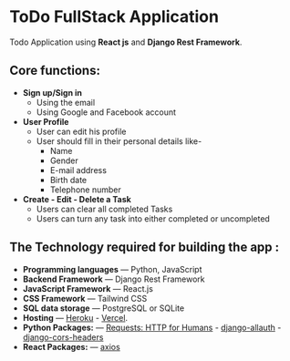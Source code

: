 # ToDo FullStack Application
Todo Application using **React js** and **Django Rest Framework**.
## Core functions:

- **Sign up/Sign in**
    - Using the email
    - Using Google and Facebook account 
- **User Profile**
    - User can edit his profile
    - User should fill in their personal details like-
      - Name
      - Gender
      - E-mail address
      - Birth date
      - Telephone number
- **Create - Edit - Delete a Task**
    - Users can clear all completed Tasks
    - Users can turn any task into either completed or uncompleted

## The Technology required for building the app :

- **Programming languages** — Python, JavaScript
- **Backend Framework** — Django Rest Framework
- **JavaScript Framework** — React.js
- **CSS Framework** — Tailwind CSS
- **SQL data storage** — PostgreSQL or SQLite
- **Hosting** — [Heroku](https://www.heroku.com/) - [Vercel](https://vercel.com/).
- **Python Packages:** — [Requests: HTTP for Humans](https://requests.readthedocs.io/en/latest/) - [django-allauth](https://django-allauth.readthedocs.io/) - [django-cors-headers](https://github.com/adamchainz/django-cors-headers)
- **React Packages:** — [axios](https://axios-http.com/docs/intro)
